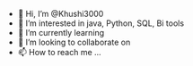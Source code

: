 - 👋 Hi, I’m @Khushi3000
- 👀 I’m interested in java, Python, SQL, Bi tools
- 🌱 I’m currently learning 
- 💞️ I’m looking to collaborate on 
- 📫 How to reach me ...

<!---
Khushi3000/Khushi3000 is a ✨ special ✨ repository because its `README.md` (this file) appears on your GitHub profile.
You can click the Preview link to take a look at your changes.
--->
